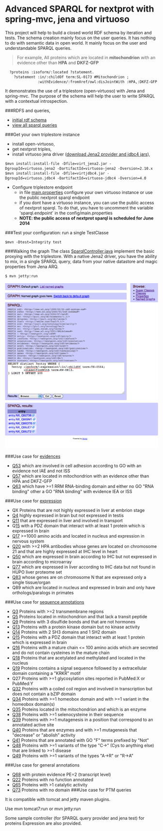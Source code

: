 Advanced SPARQL for nextprot with spring-mvc, jena and virtuoso 
===============================================================

This project will help to build a closed world RDF schema by iteration and tests. The schema creation mainly focus on the user queries. It has nothing to do with semantic data in open world. It mainly focus on the user and understandable SPARQL queries. 
> For example, All proteins which are located in **mitochondrion** with an evidence other than **HPA** and **DKFZ-GFP**
```SPARQL
  ?proteins :isoform/:located ?statement.
    ?statement :in/:childOf term:SL-0173 #Mitochondrion ; 
               :withEvidence/:fromXref/owl:disJointWith :HPA,:DKFZ-GFP
```  


It demonstrates the use of a triplestore (open-virtuoso) with Jena and spring-mvc. The purpose of the schema will help the user to write SPARQL with a contextual introspection.

###RDFS and queries,
* [initial rdf schema](src/main/resources/owl)
* [view all sparql queries](src/test/resources/sparql)

###Get your own triplestore instance 
* install open-virtuoso,
* get nextprot triples, 
* install virtuoso jena driver ([download Jena2 provider and jdbc4  jars](http://virtuoso.openlinksw.com/dataspace/doc/dav/wiki/Main/VOSDownload#Jena%20Provider)),
```shell
$mvn install:install-file -Dfile=virt_jena2.jar -DgroupId=virtuoso.jena2 -DartifactId=virtuoso-jena2 -Dversion=2.10.x
$mvn install:install-file -Dfile=virtjdbc4.jar -DgroupId=virtuoso.jdbc4 -DartifactId=virtuoso-jdbc4 -Dversion=4.0
```
* Configure triplestore endpoint
  * in file [main.properties](src/main/resources/config/main.properties) configure your own virtuoso instance or use the public nextprot sparql endpoint
  * if you dont have a virtuoso instance, you can use the public access of nextprot sparql. To do that, you have to uncomment the variable 'sparql.endpoint' in the config/main.properties
  * __NOTE: the public access of nextprot sparql is scheduled for June 2014__

###Test  your configuration: run a single TestClasse
```shell
$mvn -Dtest=Integrity test
```

###Walking the graph
The class [SparqlController.java](src/main/java/evaletolab/controller/SparqlController.java) implement the basic proxying with the triplestore. With a native Jena2 driver, you have the ability to mix, in a single SPARQL query, data from your native datastore and magic properties from Jena ARQ.
```shell
$ mvn jetty:run
```

![SNORQL](src/main/webapp/resources/img/snorql.png "snorql frontend")

###Use case for [evidences](src/test/java/evaletolab/rdf/Evidences.java)
* [Q53](src/test/resources/sparql/Q53-1-involvedInGO0007155_WithEvidence_NotIEA_And_NotISS.sparql)	which are involved in cell adhesion according to GO with an evidence not IAE and not ISS
* [Q57](src/test/resources/sparql/Q57-locatedInMitochondrionWithEvidenceOtherThan_HPA_And_DKFZ_GFP.sparql)	which are located in mitochondrion with an evidence other than HPA and DKFZ-GFP
* [Q63](src/test/resources/sparql/Q63-with1RRM_RNAbindingDomainWithEvidenceIEAorISS.sparql)	which have >=1 RRM RNA-binding domain and either no GO "RNA binding" other a GO "RNA binding" with evidence IEA or ISS

###Use case for [expression](src/test/java/evaletolab/rdf/Expression.java)
* QX  Proteins that are not highly expressed in liver at embrion stage
* [Q4](src/test/resources/sparql/Q4-highlyExpressedInBrainButNotInTestis.sparql)  highly expressed in brain but not expressed in testis
* [Q11](src/test/resources/sparql/Q11-expressedInLiverAndInvolvedInTransport.sparql) that are expressed in liver and involved in transport 
* Q[15](src/test/resources/sparql/Q15-PDZdomainthatInteractWithProteinExpresssedInBrain.sparql) with a PDZ domain that interact with at least 1 protein which is expressed in brain 
* [Q17](src/test/resources/sparql/Q17-gt1000aaAndLocatedInNucleusAndExpressedInNervousSystem.sparql) >=1000 amino acids and located in nucleus and expression in nervous system 
* [Q20](src/test/resources/sparql/Q20-HPAOnChromosome21highlyExpresssedInHeartAtIHCLevel.sparql) with >=2 HPA antibodies whose genes are located on chromosome 21 and that are highly expressed at IHC level in heart
* [Q50](src/test/resources/sparql/Q50-expressedInBrainAccordingIHCButNotExpressedInBrainAccordingMicroarray.sparql) which are expressed in brain according to IHC but not expressed in brain according to microarray
* [Q77](src/test/resources/sparql/Q77-expressedInLiverAccordingIHCButNotInHUPOLiverProteom.sparql) which are expressed in liver according to IHC data but not found in HUPO liver proteome set
* [Q83](./src/test/resources/sparql/Q83-expressedOnASingleTissue.sparql) whose genes are on chromosome N that are expressed only a single tissue/organ
* Q89 which are located in nucleus and expressed in brain and only have orthologs/paralogs in primates

###Use case for [sequence annotations](src/test/java/evaletolab/rdf/Features.java)
* [Q3](src/test/resources/sparql/Q3-with2TransmembraneRegions.sparql)	Proteins with >=2 transmembrane regions 
* [Q5](src/test/resources/sparql/Q5-locatedInMitochondrionAndLackATransitPeptide.sparql)	Proteins located in mitochondrion and that lack a transit peptide
* [Q9](src/test/resources/sparql/Q9-with3DisulfideBondsAndNotHormones.sparql)	Proteins with 3 disulfide bonds and that are not hormones 
* [Q13](src/test/resources/sparql/Q13-withKinaseDomainButNotKinaseActivity.sparql) Proteins with a protein kinase domain but no kinase activity 
* [Q14](src/test/resources/sparql/Q14-with2SH3And1SHD2.sparql) Proteins with 2 SH3 domains and 1 SH2 domain 
* [Q15](src/test/resources/sparql/Q15-PDZdomainthatInteractWithProteinExpresssedInBrain.sparql) Proteins with a PDZ domain that interact with at least 1 protein which is expressed in brain 
* [Q16](src/test/resources/sparql/Q16-withMature100AAWhichAreSecretedAndNotContainsCysteinesInMature.sparql) Proteins with a mature chain <= 100 amino acids which are secreted and do not contain cysteines in the mature chain 
* [Q18](src/test/resources/sparql/Q18-thatAreAcetylatedAndMethylated.sparql) Proteins that are acetylated and methylated and located in the nucleus 
* [Q19](src/test/resources/sparql/Q19-containsSignalSequenceFollowedByAExtracellularDomainContainingKRKRMotif.sparql) Proteins contains a signal sequence followed by a extracellular domain containing a "KRKR" motif 
* Q27 Proteins with >=1 glycosylation sites reported in PubMed:X or PubMed:Y
* [Q32](src/test/resources/sparql/Q32-withCoiledCoiledAndInvolvedInTranscriptionButNotContainBZIP.sparql) Proteins with a coiled coil region and involved in transcription but does not contain a bZIP domain
* [Q34](src/test/resources/sparql/Q34-withHomeoboxAndWithVariantsInTheHomeobox.sparql) Proteins with >=1 homeobox domain and with >=1 variant in the homeobox domain(s)
* [Q35](src/test/resources/sparql/Q35.sparql) Proteins located in the mitochondrion and which is an enzyme
* [Q38](src/test/resources/sparql/Q38.sparql) Proteins with >=1 selenocysteine in their sequence
* [Q39](src/test/resources/sparql/Q39.sparql) Proteins with >=1 mutagenesis in a position that correspond to an annotated active site
* [Q40](src/test/resources/sparql/Q40.sparql) Proteins that are enzymes and with >=1 mutagenesis that "decrease" or "abolish" activity
* [Q41](src/test/resources/sparql/Q41.sparql) Proteins that are annotated with GO "F" terms prefixed by "Not"
* [Q48](src/test/resources/sparql/Q48.sparql) Proteins with >=1 variants of the type "C->" (Cys to anything else) that are linked to >=1 disease
* [Q49](src/test/resources/sparql/Q49.sparql) Proteins with >=1 variants of the types "A->R" or "R->A"

###Use case for general annotations
* [Q68](src/test/resources/sparql/Q68.sparql)	with protein evidence PE=2 (transcript level)
* [Q22](src/test/resources/sparql/Q22.sparql) Proteins with no function annotated
* [Q65](src/test/resources/sparql/Q65.sparql) Proteins with >1 catalytic activity 
* [Q73](src/test/resources/sparql/Q73.sparql) Proteins with no domain 
###Use case for PTM queries


It is compatible with tomcat and jetty maven plugins.

Use
    mvn tomcat7:run
or
    mvn jetty:run

Some sample controller (for SPARQL query provider and jena test) for proteins Expression are also provided.

